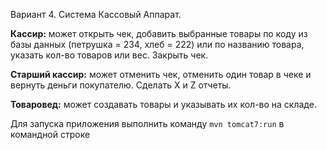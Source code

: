 Вариант 4. Система Кассовый Аппарат. 

**Кассир:** может открыть чек, добавить выбранные товары по коду из базы данных (петрушка = 234, хлеб = 222) или
по названию товара, указать кол-во товаров или вес. Закрыть чек. 

**Старший кассир:** может отменить чек, отменить один товар в чеке и вернуть деньги
покупателю. Сделать X и Z отчеты. 

**Товаровед:** может создавать товары и указывать их кол-во на складе.

Для запуска приложения выполнить команду `mvn tomcat7:run` в командной строке